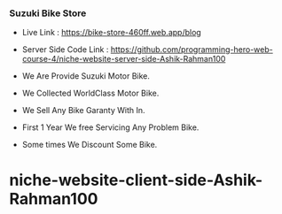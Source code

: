 ### Suzuki Bike Store

- Live Link : https://bike-store-460ff.web.app/blog
- Server Side Code Link : https://github.com/programming-hero-web-course-4/niche-website-server-side-Ashik-Rahman100

- We Are Provide Suzuki Motor Bike.
- We Collected WorldClass Motor Bike.
- We Sell Any Bike Garanty With In.
- First 1 Year We free Servicing Any Problem Bike.
- Some times We Discount Some Bike.
# niche-website-client-side-Ashik-Rahman100

